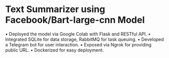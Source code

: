 # Text Summarizer using Facebook/Bart-large-cnn Model
• Deployed the model via Google Colab with Flask and RESTful API.
• Integrated SQLite for data storage, RabbitMQ for task queuing.
• Developed a Telegram bot for user interaction.
• Exposed via Ngrok for providing public URL.
• Dockerized for easy deployment.

